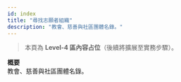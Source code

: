 ```yaml
---
id: index
title: "尋找志願者組織"
description: "教會、慈善與社區團體名錄。"
---
```


> 本頁為 **Level-4 區內容占位**（後續將擴展至實務步驟）。

**概要**  
教會、慈善與社區團體名錄。
